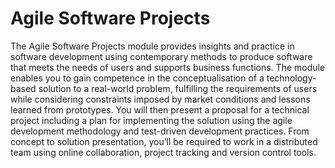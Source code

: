 # Agile Software Projects
The Agile Software Projects module provides
insights and practice in software development
using contemporary methods to produce software
that meets the needs of users and supports
business functions. The module enables you
to gain competence in the conceptualisation
of a technology-based solution to a real-world
problem, fulfilling the requirements of users
while considering constraints imposed by market
conditions and lessons learned from prototypes. You
will then present a proposal for a technical project
including a plan for implementing the solution
using the agile development methodology and
test-driven development practices. From concept
to solution presentation, you’ll be required to work
in a distributed team using online collaboration,
project tracking and version control tools.

